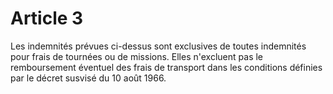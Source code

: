# Article 3

Les indemnités prévues ci-dessus sont exclusives de toutes indemnités pour frais de tournées ou de missions. Elles n'excluent pas le remboursement éventuel des frais de transport dans les conditions définies par le décret susvisé du 10 août 1966.
